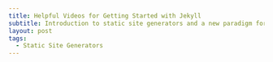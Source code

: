 ```yaml
---
title: Helpful Videos for Getting Started with Jekyll
subtitle: Introduction to static site generators and a new paradigm for building websites
layout: post
tags:
  - Static Site Generators
---
```



